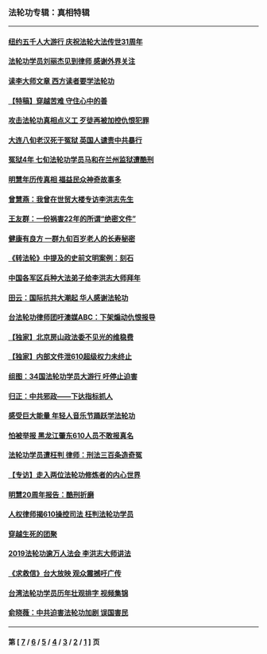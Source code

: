 ### 法轮功专辑：真相特辑
---
#### [纽约五千人大游行 庆祝法轮大法传世31周年](../../pages/nf4389/n13995110.md?06260430) 
#### [法轮功学员刘丽杰见到律师 感谢外界关注](../../pages/nf4389/n13927012.md?06260430) 
#### [读李大师文章 西方读者要学法轮功](../../pages/nf4389/n13925142.md?06260430) 
#### [【特稿】穿越苦难 守住心中的善](../../pages/nf4389/n13784979.md?06260430) 
#### [攻击法轮功真相点义工 歹徒再被加控仇恨犯罪](../../pages/nf4389/n13601019.md?06260430) 
#### [大连八旬老汉死于冤狱 英国人谴责中共暴行](../../pages/nf4389/n13480118.md?06260430) 
#### [冤狱4年 七旬法轮功学员马和在兰州监狱遭酷刑](../../pages/nf4389/n13304688.md?06260430) 
#### [明慧年历传真相 福益民众神奇故事多](../../pages/nf4389/n13294545.md?06260430) 
#### [曾慧燕：我曾在世贸大楼专访李洪志先生](../../pages/nf4389/n12898729.md?06260430) 
#### [王友群：一份祸害22年的所谓“绝密文件”](../../pages/nf4389/n12871750.md?06260430) 
#### [健康有良方 一群九旬百岁老人的长寿秘密](../../pages/nf4389/n12847475.md?06260430) 
#### [《转法轮》中提及的史前文明案例：刻石](../../pages/nf4389/n12758577.md?06260430) 
#### [中国各军区兵种大法弟子给李洪志大师拜年](../../pages/nf4389/n12750047.md?06260430) 
#### [田云：国际抗共大潮起 华人感谢法轮功](../../pages/nf4389/n12357708.md?06260430) 
#### [台法轮功律师团吁澳媒ABC：下架煽动仇恨报导](../../pages/nf4389/n12279917.md?06260430) 
#### [【独家】北京房山政法委不见光的维稳费](../../pages/nf4389/n12031979.md?06260430) 
#### [【独家】内部文件泄610超级权力未终止](../../pages/nf4389/n12023895.md?06260430) 
#### [组图：34国法轮功学员大游行 吁停止迫害](../../pages/nf4389/n11492658.md?06260430) 
#### [归正：中共邪政——下达指标抓人](../../pages/nf4389/n11474770.md?06260430) 
#### [感受巨大能量 年轻人音乐节踊跃学法轮功](../../pages/nf4389/n11441981.md?06260430) 
#### [怕被举报 黑龙江肇东610人员不敢报真名](../../pages/nf4389/n11436499.md?06260430) 
#### [法轮功学员遭枉判 律师：刑法三百条造奇冤](../../pages/nf4389/n11433943.md?06260430) 
#### [【专访】走入两位法轮功修炼者的内心世界](../../pages/nf4389/n11415623.md?06260430) 
#### [明慧20周年报告：酷刑折磨](../../pages/nf4389/n11387954.md?06260430) 
#### [人权律师揭610操控司法 枉判法轮功学员](../../pages/nf4389/n11313370.md?06260430) 
#### [穿越生死的团聚](../../pages/nf4389/n11258922.md?06260430) 
#### [2019法轮功逾万人法会 李洪志大师讲法](../../pages/nf4389/n11265303.md?06260430) 
#### [《求救信》台大放映 观众震撼吁广传](../../pages/nf4389/n10922251.md?06260430) 
#### [台湾法轮功学员历年壮观排字 视频集锦](../../pages/nf4389/n10878789.md?06260430) 
#### [俞晓薇：中共迫害法轮功加剧 误国害民](../../pages/nf4389/n10859260.md?06260430) 

---
#### 第 [ [7](./7.md?06260430) / [6](./6.md?06260430) / [5](./5.md?06260430) / [4](./4.md?06260430) / [3](./3.md?06260430) / [2](./2.md?06260430) / [1](./1.md?06260430) ] 页
